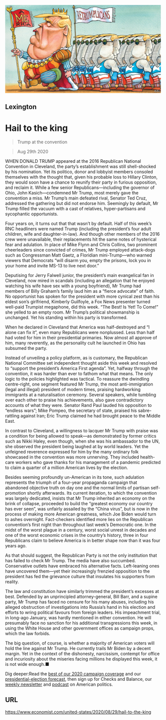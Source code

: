 ![](./images/20200829_USD000_0.jpg)

## Lexington

# Hail to the king

> Trump at the convention

> Aug 29th 2020

WHEN DONALD TRUMP appeared at the 2016 Republican National Convention in Cleveland, the party’s establishment was still shell-shocked by his nomination. Yet its politico, donor and lobbyist members consoled themselves with the thought that, given his probable loss to Hillary Clinton, they would soon have a chance to reunify their party in furious opposition, and reclaim it. While a few senior Republicans—including the governor of Ohio, John Kasich—condemned Mr Trump, most merely gave the convention a miss. Mr Trump’s main defeated rival, Senator Ted Cruz, addressed the gathering but did not endorse him. Seemingly by default, Mr Trump filled the vacuum with a cast of relatives, hyper-partisans and sycophantic opportunists.

Four years on, it turns out that that wasn’t by default. Half of this week’s RNC headliners were named Trump (including the president’s four adult children, wife and daughter-in-law). And though other members of the 2016 crew were unavailable, their replacements hit the same notes of hysterical fear and adulation. In place of Mike Flynn and Chris Collins, two prominent cheerleaders since convicted of crimes, Mr Trump employed attack-dogs such as Congressman Matt Gaetz, a Floridian mini-Trump—who warned viewers that Democrats “will disarm you, empty the prisons, lock you in your home and invite MS-13 to live next door.”

Deputising for Jerry Falwell junior, the president’s main evangelical fan in Cleveland, now mired in scandals (including an allegation that he enjoyed watching his wife have sex with a young boyfriend), Mr Trump had members of Billy Graham’s family laud him as a “fierce advocate” of faith. No opportunist has spoken for the president with more cynical zest than his eldest son’s girlfriend, Kimberly Guilfoyle, a Fox News presenter turned well-paid Trumpist megaphone, did this week. “The Best! Is Yet! To Come!” she yelled to an empty room. Mr Trump’s political showmanship is unchanged. Yet his standing within his party is transformed.

When he declared in Cleveland that America was half-destroyed and “I alone can fix it”, even many Republicans were nonplussed. Less than half had voted for him in their presidential primaries. Now almost all approve of him, many reverently, as the personality cult he launched in Ohio has subsumed the party.

Instead of unveiling a policy platform, as is customary, the Republican National Committee set independent thought aside this week and resolved to “support the president’s America First agenda”. Yet, halfway through the convention, it was harder than ever to fathom what that means. The only logic to the policies highlighted was tactical. To reassure the dwindling centre-right, one segment featured Mr Trump, the most anti-immigration (legal and illegal) president of modern times, praising hardworking immigrants at a naturalisation ceremony. Several speakers, while tumbling over each other to praise his achievements, also gave contradictory accounts of what they were. Senator Rand Paul lauded his opposition to “endless wars”; Mike Pompeo, the secretary of state, praised his sabre-rattling against Iran; Eric Trump claimed he had brought peace to the Middle East.

In contrast to Cleveland, a willingness to lacquer Mr Trump with praise was a condition for being allowed to speak—as demonstrated by former critics such as Nikki Haley, even though, when she was his ambassador to the UN, she observed the president being laughed at by world leaders. Yet the unfeigned reverence expressed for him by the many ordinary folk showcased in the convention was more unnerving. They included health-care workers who gave thanks for his management of a pandemic predicted to claim a quarter of a million American lives by the election.

Besides seeming profoundly un-American in its tone, such adulation represents the triumph of a four-year propaganda campaign that abandoned objective truth on day one and the normal limits of partisan self-promotion shortly afterwards. Its current iteration, to which the convention was largely dedicated, insists that Mr Trump inherited an economy on the brink of collapse, proceeded to build the “greatest economy our country has ever seen”, was unfairly assailed by the “China virus”, but is now in the process of making more American greatness, which Joe Biden would turn to ashes overnight. Fact-checkers identified more lies on the Republican convention’s first night than throughout last week’s Democratic one. In the midst of the worst plague in a century, worst social unrest in decades and one of the worst economic crises in the country’s history, three in four Republicans claim to believe America is in better shape now than it was four years ago.

As that should suggest, the Republican Party is not the only institution that has failed to check Mr Trump. The media have also succumbed. Conservative outlets have embraced his alternative facts. Left-leaning ones have uncovered them—yet their increasingly frenzied opposition to the president has fed the grievance culture that insulates his supporters from reality.

The law and constitution have similarly trimmed the president’s excesses at best. Defended by an unprincipled attorney-general, Bill Barr, and a supine party, Mr Trump has faced no censure for his many abuses, including his alleged obstruction of investigations into Russia’s hand in his election and efforts to wring political favours from foreign leaders. His impeachment trial, in long-ago January, was hardly mentioned in either convention. He will presumably face no sanction for his additional transgressions this week, in using the White House and other government offices as campaign props, which the law forbids.

The big question, of course, is whether a majority of American voters will hold the line against Mr Trump. He currently trails Mr Biden by a decent margin. Yet in the context of the dishonesty, narcissism, contempt for office and incuriosity about the miseries facing millions he displayed this week, it is not wide enough.■

Dig deeper:Read the [best of our 2020 campaign coverage](https://www.economist.com//us-election-2020) and our [presidential-election forecast](https://www.economist.com/https://projects.economist.com/us-2020-forecast/president), then sign up for Checks and Balance, our [weekly newsletter](https://www.economist.com//checksandbalance/) and [podcast](https://www.economist.com//podcasts/2020/08/21/checks-and-balance-our-weekly-podcast-on-american-politics) on American politics.

## URL

https://www.economist.com/united-states/2020/08/29/hail-to-the-king
